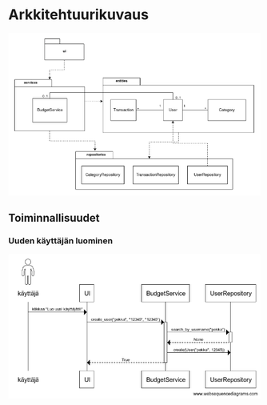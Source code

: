 # Arkkitehtuurikuvaus

![Pakkauskaavio](images/pakkauskaavio.png)

## Toiminnallisuudet

### Uuden käyttäjän luominen

![](images/sekvenssikaavio_kirjautuminen.png)